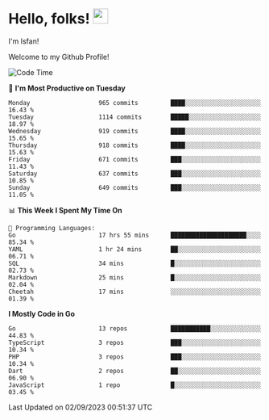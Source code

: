 # Hello, folks! <img src="https://raw.githubusercontent.com/MartinHeinz/MartinHeinz/master/wave.gif" width="30px" height="30px" />

I'm Isfan!

Welcome to my Github Profile!

<!--START_SECTION:waka-->
![Code Time](http://img.shields.io/badge/Code%20Time-2%2C832%20hrs%2031%20mins-blue)

📅 **I'm Most Productive on Tuesday** 

```text
Monday                   965 commits         ████░░░░░░░░░░░░░░░░░░░░░   16.43 % 
Tuesday                  1114 commits        █████░░░░░░░░░░░░░░░░░░░░   18.97 % 
Wednesday                919 commits         ████░░░░░░░░░░░░░░░░░░░░░   15.65 % 
Thursday                 918 commits         ████░░░░░░░░░░░░░░░░░░░░░   15.63 % 
Friday                   671 commits         ███░░░░░░░░░░░░░░░░░░░░░░   11.43 % 
Saturday                 637 commits         ███░░░░░░░░░░░░░░░░░░░░░░   10.85 % 
Sunday                   649 commits         ███░░░░░░░░░░░░░░░░░░░░░░   11.05 % 
```


📊 **This Week I Spent My Time On** 

```text
💬 Programming Languages: 
Go                       17 hrs 55 mins      █████████████████████░░░░   85.34 % 
YAML                     1 hr 24 mins        ██░░░░░░░░░░░░░░░░░░░░░░░   06.71 % 
SQL                      34 mins             █░░░░░░░░░░░░░░░░░░░░░░░░   02.73 % 
Markdown                 25 mins             █░░░░░░░░░░░░░░░░░░░░░░░░   02.04 % 
Cheetah                  17 mins             ░░░░░░░░░░░░░░░░░░░░░░░░░   01.39 % 
```

**I Mostly Code in Go** 

```text
Go                       13 repos            ███████████░░░░░░░░░░░░░░   44.83 % 
TypeScript               3 repos             ███░░░░░░░░░░░░░░░░░░░░░░   10.34 % 
PHP                      3 repos             ███░░░░░░░░░░░░░░░░░░░░░░   10.34 % 
Dart                     2 repos             ██░░░░░░░░░░░░░░░░░░░░░░░   06.90 % 
JavaScript               1 repo              █░░░░░░░░░░░░░░░░░░░░░░░░   03.45 % 
```




 Last Updated on 02/09/2023 00:51:37 UTC
<!--END_SECTION:waka-->

<!--
**isfanazha/isfanazha** is a ✨ _special_ ✨ repository because its `README.md` (this file) appears on your GitHub profile.

Here are some ideas to get you started:

- 🔭 I’m currently working on ...
- 🌱 I’m currently learning ...
- 👯 I’m looking to collaborate on ...
- 🤔 I’m looking for help with ...
- 💬 Ask me about ...
- 📫 How to reach me: ...
- 😄 Pronouns: ...
- ⚡ Fun fact: ...
-->

